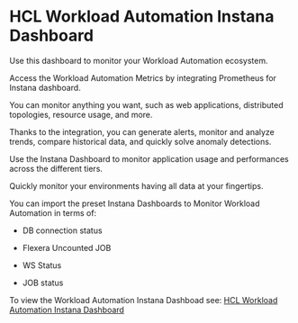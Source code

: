 # HCL Workload Automation Instana Dashboard
Use this dashboard to monitor your Workload Automation ecosystem.

Access the Workload Automation Metrics by integrating Prometheus for Instana dashboard.

You can monitor anything you want, such as web applications, distributed topologies, resource usage, and more.

Thanks to the integration, you can generate alerts, monitor and analyze trends, compare historical data, and quickly solve anomaly detections.

Use the Instana Dashboard to monitor application usage and performances across the different tiers.

Quickly monitor your environments having all data at your fingertips.

You can import the preset Instana Dashboards to Monitor Workload Automation in terms of:

- DB connection status

- Flexera Uncounted JOB 

- WS Status

- JOB status


To view the Workload Automation Instana Dashboad see: [HCL Workload Automation Instana Dashboard](https://github.com/HCL-TECH-SOFTWARE/hcl-workload-automation-instana-dashboard/blob/master/WA_Instana_Dashboard.json)
